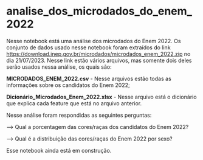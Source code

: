 # analise_dos_microdados_do_enem_2022

Nesse notebook está uma análise dos microdados do Enem 2022.
Os conjunto de dados usado nesse notebook foram extraídos do link https://download.inep.gov.br/microdados/microdados_enem_2022.zip no dia 21/07/2023. Nesse link estão vários arquivos, mas somente dois deles serão usados nessa análise, os quais são:

**MICRODADOS_ENEM_2022.csv** -  Nesse arquivos estão todas as informações sobre os candidatos do Enem 2022;

**Dicionário_Microdados_Enem_2022.xlsx** - Nesse arquivo está o dicionário que explica cada feature que está no arquivo anterior.

Nesse análise foram respondidas as seguintes perguntas:

--> Qual a porcentagem das cores/raças dos candidatos do Enem 2022?

--> Qual é a distribuição das cores/raças do Enem 2022 por sexo?

Esse notebook ainda está em construção.
